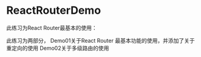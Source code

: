 # ReactRouterDemo
此练习为React Router最基本的使用：

此练习为两部分，
Demo01关于React Router 最基本功能的使用，并添加了关于重定向的使用
Demo02关于多级路由的使用
